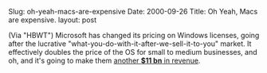 Slug: oh-yeah-macs-are-expensive
Date: 2000-09-26
Title: Oh Yeah, Macs are expensive.
layout: post

(Via &quot;HBWT&quot;) Microsoft has changed its pricing on Windows licenses, going after the lucrative &quot;what-you-do-with-it-after-we-sell-it-to-you&quot; market. It effectively doubles the price of the OS for small to medium businesses, and oh, and it&#39;s going to make them <a href="http://www.theregister.co.uk/content/1/13512.html">another <b>$11 bn</b> in revenue</a>.
